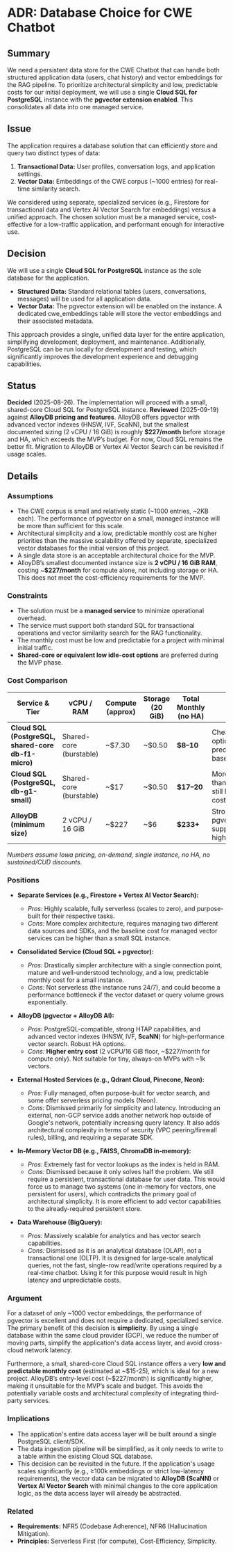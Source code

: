 # **ADR: Database Choice for CWE Chatbot**

## **Summary**

We need a persistent data store for the CWE Chatbot that can handle both structured application data (users, chat history) and vector embeddings for the RAG pipeline. To prioritize architectural simplicity and low, predictable costs for our initial deployment, we will use a single **Cloud SQL for PostgreSQL** instance with the **pgvector extension enabled**. This consolidates all data into one managed service.

## **Issue**

The application requires a database solution that can efficiently store and query two distinct types of data:

1. **Transactional Data:** User profiles, conversation logs, and application settings.
2. **Vector Data:** Embeddings of the CWE corpus (\~1000 entries) for real-time similarity search.

We considered using separate, specialized services (e.g., Firestore for transactional data and Vertex AI Vector Search for embeddings) versus a unified approach. The chosen solution must be a managed service, cost-effective for a low-traffic application, and performant enough for interactive use.

## **Decision**

We will use a single **Cloud SQL for PostgreSQL** instance as the sole database for the application.

* **Structured Data:** Standard relational tables (users, conversations, messages) will be used for all application data.
* **Vector Data:** The pgvector extension will be enabled on the instance. A dedicated cwe\_embeddings table will store the vector embeddings and their associated metadata.

This approach provides a single, unified data layer for the entire application, simplifying development, deployment, and maintenance. Additionally, PostgreSQL can be run locally for development and testing, which significantly improves the development experience and debugging capabilities.

## **Status**

**Decided** (2025-08-26). The implementation will proceed with a small, shared-core Cloud SQL for PostgreSQL instance.
**Reviewed** (2025-09-19) against **AlloyDB pricing and features**. AlloyDB offers pgvector with advanced vector indexes (HNSW, IVF, ScaNN), but the smallest documented sizing (2 vCPU / 16 GiB) is roughly **\$227/month** before storage and HA, which exceeds the MVP’s budget. For now, Cloud SQL remains the better fit. Migration to AlloyDB or Vertex AI Vector Search can be revisited if usage scales.

## **Details**

### **Assumptions**

* The CWE corpus is small and relatively static (\~1000 entries, \~2KB each). The performance of pgvector on a small, managed instance will be more than sufficient for this scale.
* Architectural simplicity and a low, predictable monthly cost are higher priorities than the massive scalability offered by separate, specialized vector databases for the initial version of this project.
* A single data store is an acceptable architectural choice for the MVP.
* AlloyDB’s smallest documented instance size is **2 vCPU / 16 GiB RAM**, costing \~**\$227/month** for compute alone, not including storage or HA. This does not meet the cost-efficiency requirements for the MVP.

### **Constraints**

* The solution must be a **managed service** to minimize operational overhead.
* The service must support both standard SQL for transactional operations and vector similarity search for the RAG functionality.
* The monthly cost must be low and predictable for a project with minimal initial traffic.
* **Shared-core or equivalent low idle-cost options** are preferred during the MVP phase.

### **Cost Comparison**

| Service & Tier                                      | vCPU / RAM              | Compute (approx) | Storage (20 GiB) | Total Monthly (no HA) | Notes                                               |
| --------------------------------------------------- | ----------------------- | ---------------- | ---------------- | --------------------- | --------------------------------------------------- |
| **Cloud SQL (PostgreSQL, shared-core db-f1-micro)** | Shared-core (burstable) | \~\$7.30         | \~\$0.50         | **\$8–10**            | Cheapest option; predictable baseline.              |
| **Cloud SQL (PostgreSQL, db-g1-small)**             | Shared-core (burstable) | \~\$17           | \~\$0.50         | **\$17–20**           | More memory than f1-micro, still low idle cost.     |
| **AlloyDB (minimum size)**                          | 2 vCPU / 16 GiB         | \~\$227          | \~\$6            | **\$233+**            | Strong pgvector/ScaNN support, but high entry cost. |

*Numbers assume Iowa pricing, on-demand, single instance, no HA, no sustained/CUD discounts.*

### **Positions**

* **Separate Services (e.g., Firestore + Vertex AI Vector Search):**

  * *Pros:* Highly scalable, fully serverless (scales to zero), and purpose-built for their respective tasks.
  * *Cons:* More complex architecture, requires managing two different data sources and SDKs, and the baseline cost for managed vector services can be higher than a small SQL instance.
* **Consolidated Service (Cloud SQL + pgvector):**

  * *Pros:* Drastically simpler architecture with a single connection point, mature and well-understood technology, and a low, predictable monthly cost for a small instance.
  * *Cons:* Not serverless (the instance runs 24/7), and could become a performance bottleneck if the vector dataset or query volume grows exponentially.
* **AlloyDB (pgvector + AlloyDB AI):**

  * *Pros:* PostgreSQL-compatible, strong HTAP capabilities, and advanced vector indexes (HNSW, IVF, **ScaNN**) for high-performance vector search. Robust HA options.
  * *Cons:* **Higher entry cost** (2 vCPU/16 GiB floor, \~\$227/month for compute only). Not suitable for tiny, always-on MVPs with \~1k vectors.
* **External Hosted Services (e.g., Qdrant Cloud, Pinecone, Neon):**

  * *Pros:* Fully managed, often purpose-built for vector search, and some offer serverless pricing models (Neon).
  * *Cons:* Dismissed primarily for simplicity and latency. Introducing an external, non-GCP service adds another network hop outside of Google's network, potentially increasing query latency. It also adds architectural complexity in terms of security (VPC peering/firewall rules), billing, and requiring a separate SDK.
* **In-Memory Vector DB (e.g., FAISS, ChromaDB in-memory):**

  * *Pros:* Extremely fast for vector lookups as the index is held in RAM.
  * *Cons:* Dismissed because it only solves half the problem. We still require a persistent, transactional database for user data. This would force us to manage two systems (one in-memory for vectors, one persistent for users), which contradicts the primary goal of architectural simplicity. It is more efficient to add vector capabilities to the already-required persistent store.
* **Data Warehouse (BigQuery):**

  * *Pros:* Massively scalable for analytics and has vector search capabilities.
  * *Cons:* Dismissed as it is an analytical database (OLAP), not a transactional one (OLTP). It is designed for large-scale analytical queries, not the fast, single-row read/write operations required by a real-time chatbot. Using it for this purpose would result in high latency and unpredictable costs.

### **Argument**

For a dataset of only \~1000 vector embeddings, the performance of pgvector is excellent and does not require a dedicated, specialized service. The primary benefit of this decision is **simplicity**. By using a single database within the same cloud provider (GCP), we reduce the number of moving parts, simplify the application's data access layer, and avoid cross-cloud network latency.

Furthermore, a small, shared-core Cloud SQL instance offers a very **low and predictable monthly cost** (estimated at \~\$15-25), which is ideal for a new project. AlloyDB’s entry-level cost (\~\$227/month) is significantly higher, making it unsuitable for the MVP’s scale and budget. This avoids the potentially variable costs and architectural complexity of integrating third-party services.

### **Implications**

* The application's entire data access layer will be built around a single PostgreSQL client/SDK.
* The data ingestion pipeline will be simplified, as it only needs to write to a table within the existing Cloud SQL database.
* This decision can be revisited in the future. If the application's usage scales significantly (e.g., ≥100k embeddings or strict low-latency requirements), the vector data can be migrated to **AlloyDB (ScaNN)** or **Vertex AI Vector Search** with minimal changes to the core application logic, as the data access layer will already be abstracted.

### **Related**

* **Requirements:** NFR5 (Codebase Adherence), NFR6 (Hallucination Mitigation).
* **Principles:** Serverless First (for compute), Cost-Efficiency, Simplicity.
